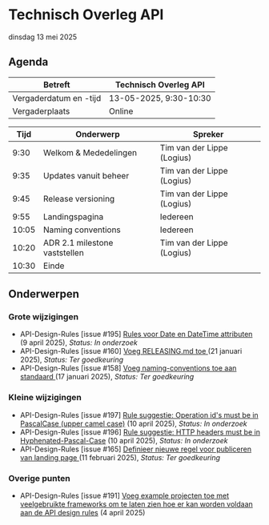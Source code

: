 <!-----------------------------







   :warning: Dit bestand wordt automatisch gegenereerd.
   :warning: Handmatige toevoegingen worden overschreven.







----------------------------->
# Technisch Overleg API

dinsdag 13 mei 2025

## Agenda

| Betreft                | Technisch Overleg API |
| ---------------------- | ------------------------------- |
| Vergaderdatum en -tijd | 13-05-2025, 9:30-10:30         |
| Vergaderplaats         | Online |                         |

| Tijd | Onderwerp |Spreker|
| --- | --- | --- |  
| 9:30| Welkom & Mededelingen        |    Tim van der Lippe (Logius) |
| 9:35 | Updates vanuit beheer | Tim van der Lippe (Logius) |
| 9:45 | Release versioning | Tim van der Lippe (Logius) |
| 9:55 | Landingspagina | Iedereen |
| 10:05 | Naming conventions | Iedereen |
| 10:20 | ADR 2.1 milestone vaststellen | Tim van der Lippe (Logius) |
| 10:30 | Einde |

## Onderwerpen

### Grote wijzigingen
* API-Design-Rules [issue #195] [Rules voor Date en DateTime attributen](https://github.com/Logius-standaarden/API-Design-Rules/issues/195) (9 april 2025), _Status: In onderzoek_
* API-Design-Rules [issue #160] [Voeg RELEASING.md toe](https://github.com/Logius-standaarden/API-Design-Rules/pull/160) (21 januari 2025), _Status: Ter goedkeuring_
* API-Design-Rules [issue #158] [Voeg naming-conventions toe aan standaard](https://github.com/Logius-standaarden/API-Design-Rules/pull/158) (17 januari 2025), _Status: Ter goedkeuring_

### Kleine wijzigingen
* API-Design-Rules [issue #197] [Rule suggestie: Operation id's must be in PascalCase (upper camel case)](https://github.com/Logius-standaarden/API-Design-Rules/issues/197) (10 april 2025), _Status: In onderzoek_
* API-Design-Rules [issue #196] [Rule suggestie: HTTP headers must be in Hyphenated-Pascal-Case](https://github.com/Logius-standaarden/API-Design-Rules/issues/196) (10 april 2025), _Status: In onderzoek_
* API-Design-Rules [issue #165] [Definieer nieuwe regel voor publiceren van landing page](https://github.com/Logius-standaarden/API-Design-Rules/pull/165) (11 februari 2025), _Status: Ter goedkeuring_

### Overige punten
* API-Design-Rules [issue #191] [Voeg example projecten toe met veelgebruikte frameworks om te laten zien hoe er kan worden voldaan aan de API design rules](https://github.com/Logius-standaarden/API-Design-Rules/issues/191) (4 april 2025)
